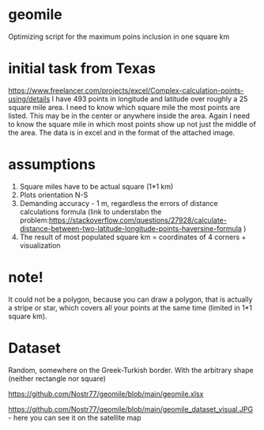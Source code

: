 # geomile
Optimizing script for the maximum poins inclusion in one square km 

# initial task from Texas
https://www.freelancer.com/projects/excel/Complex-calculation-points-using/details
I have 493 points in longitude and latitude over roughly a 25 square mile area.  I need to know which square mile the most points are listed.  This may be in the center or anywhere inside the area.  Again I need to know the square mile in which most points show up not just the middle of the area.  The data is in excel and in the format of the attached image. 

# assumptions
1) Square miles have to be actual square (1*1 km)
2) Plots orientation N-S 
3) Demanding accuracy - 1 m, regardless the errors of distance calculations formula (link to understabn the problem:https://stackoverflow.com/questions/27928/calculate-distance-between-two-latitude-longitude-points-haversine-formula )
4) The result of most populated square km = coordinates of 4 corners + visualization 

# note!
It could not be a polygon, because you can draw a polygon, that is actually a stripe or star, which covers all your points at the same time (limited in 1*1 square km).

# Dataset 
Random, somewhere on the Greek-Turkish border. With the arbitrary shape (neither rectangle nor square)

https://github.com/Nostr77/geomile/blob/main/geomile.xlsx

https://github.com/Nostr77/geomile/blob/main/geomile_dataset_visual.JPG - here you can see it on the satellite map


